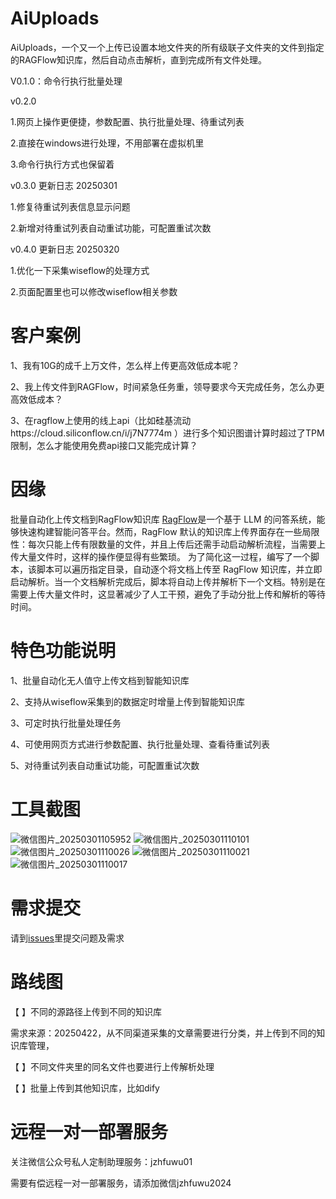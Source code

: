# AiUploads

AiUploads，一个又一个上传已设置本地文件夹的所有级联子文件夹的文件到指定的RAGFlow知识库，然后自动点击解析，直到完成所有文件处理。

V0.1.0：命令行执行批量处理

v0.2.0 

1.网页上操作更便捷，参数配置、执行批量处理、待重试列表

2.直接在windows进行处理，不用部署在虚拟机里

3.命令行执行方式也保留着

v0.3.0 更新日志 20250301

1.修复待重试列表信息显示问题

2.新增对待重试列表自动重试功能，可配置重试次数

v0.4.0 更新日志 20250320

1.优化一下采集wiseflow的处理方式

2.页面配置里也可以修改wiseflow相关参数


# 客户案例

1、我有10G的成千上万文件，怎么样上传更高效低成本呢？

2、我上传文件到RAGFlow，时间紧急任务重，领导要求今天完成任务，怎么办更高效低成本？

3、在ragflow上使用的线上api（比如硅基流动https://cloud.siliconflow.cn/i/j7N7774m ）进行多个知识图谱计算时超过了TPM限制，怎么才能使用免费api接口又能完成计算？


# 因缘

批量自动化上传文档到RagFlow知识库
[RagFlow](https://github.com/infiniflow/ragflow)是一个基于 LLM 的问答系统，能够快速构建智能问答平台。然而，RagFlow 默认的知识库上传界面存在一些局限性：每次只能上传有限数量的文件，并且上传后还需手动启动解析流程，当需要上传大量文件时，这样的操作便显得有些繁琐。
为了简化这一过程，编写了一个脚本，该脚本可以遍历指定目录，自动逐个将文档上传至 RagFlow 知识库，并立即启动解析。当一个文档解析完成后，脚本将自动上传并解析下一个文档。特别是在需要上传大量文件时，这显著减少了人工干预，避免了手动分批上传和解析的等待时间。

# 特色功能说明

1、批量自动化无人值守上传文档到智能知识库

2、支持从wiseflow采集到的数据定时增量上传到智能知识库

3、可定时执行批量处理任务

4、可使用网页方式进行参数配置、执行批量处理、查看待重试列表

5、对待重试列表自动重试功能，可配置重试次数

# 工具截图

![微信图片_20250301105952](https://github.com/user-attachments/assets/68b79673-ecbb-4522-a912-b0ad9db6a1e4)
![微信图片_20250301110101](https://github.com/user-attachments/assets/a7814ab4-20b1-44cc-9e37-d3faa960b7e9)
![微信图片_20250301110026](https://github.com/user-attachments/assets/a63f4bec-7bcb-4e7b-ae18-fc844f49ba12)
![微信图片_20250301110021](https://github.com/user-attachments/assets/8bc7a817-6960-4d3d-909c-e031e98c0527)
![微信图片_20250301110017](https://github.com/user-attachments/assets/426a9533-9cb8-44f7-ab75-c3468f9956aa)


# 需求提交

请到[issues](https://github.com/leoxu2024/AiUploads/issues)里提交问题及需求


# 路线图

【 】不同的源路径上传到不同的知识库

需求来源：20250422，从不同渠道采集的文章需要进行分类，并上传到不同的知识库管理，

【 】不同文件夹里的同名文件也要进行上传解析处理

【 】批量上传到其他知识库，比如dify


# 远程一对一部署服务

关注微信公众号私人定制助理服务：jzhfuwu01

需要有偿远程一对一部署服务，请添加微信jzhfuwu2024







